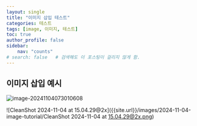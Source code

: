 ```yaml
---
layout: single
title: "이미지 삽입 테스트"
categories: 테스트
tags: [image, 이미지, 테스트]
toc: true
author_profile: false
sidebar:
    nav: "counts"
# search: false   # 검색해도 이 포스팅이 걸리지 않게 함.
---
```


## 이미지 삽입 예시

![image-20241104073010608]({{site.url}}/images/2024-11-04-image-tutorial/image-20241104073010608.png)



![CleanShot 2024-11-04 at 15.04.29@2x]({{site.url}}/images/2024-11-04-image-tutorial/CleanShot 2024-11-04 at 15.04.29@2x.png)